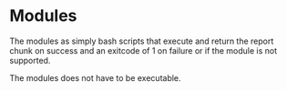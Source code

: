 # Modules

The modules as simply bash scripts that execute and return the report chunk on
success and an exitcode of 1 on failure or if the module is not supported.

The modules does not have to be executable.
